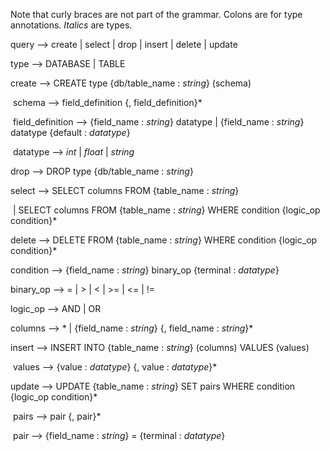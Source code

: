 Note that curly braces are not part of the grammar. Colons are for type annotations. *Italics* are types.

query —> create | select | drop | insert | delete | update

type —> DATABASE | TABLE

create —> CREATE type {db/table_name : *string*} (schema)

​	schema —> field_definition {, field_definition}*

​	field_definition —> {field_name : *string*} datatype | {field_name : *string*} datatype {default : *datatype*}

​	datatype —> *int* | *float* | *string*

drop —> DROP type {db/table_name : *string*}

select —> SELECT columns FROM {table_name : *string*}

​	| SELECT columns FROM {table_name : *string*} WHERE condition {logic_op condition}*

delete —> DELETE FROM {table_name : *string*} WHERE condition {logic_op condition}*

condition —> {field_name : *string*} binary_op {terminal : *datatype*}	

binary_op —> = | > | < | >= | <= | != 

logic_op —> AND | OR

columns —> * | {field_name : *string*} {, field_name : *string*}* 

insert —> INSERT INTO {table_name : *string*} (columns) VALUES (values)

​	values —> {value : *datatype*} {, value : *datatype*}*

update —> UPDATE {table_name : *string*} SET pairs WHERE condition {logic_op condition}*

​	pairs —> pair {, pair}*

​	pair  —> {field_name : *string*} = {terminal : *datatype*}



